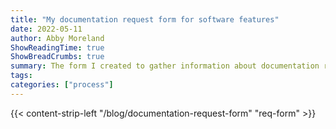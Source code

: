 ```yaml
---
title: "My documentation request form for software features"
date: 2022-05-11
author: Abby Moreland
ShowReadingTime: true
ShowBreadCrumbs: true
summary: The form I created to gather information about documentation requests.
tags:
categories: ["process"]
---
```



{{< content-strip-left "/blog/documentation-request-form" "req-form" >}}